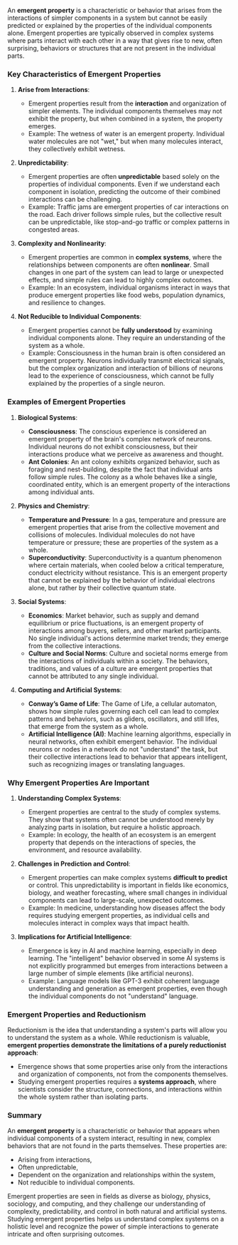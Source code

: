An **emergent property** is a characteristic or behavior that arises from the interactions of simpler components in a system but cannot be easily predicted or explained by the properties of the individual components alone. Emergent properties are typically observed in complex systems where parts interact with each other in a way that gives rise to new, often surprising, behaviors or structures that are not present in the individual parts.

### Key Characteristics of Emergent Properties

1. **Arise from Interactions**:
   - Emergent properties result from the **interaction** and organization of simpler elements. The individual components themselves may not exhibit the property, but when combined in a system, the property emerges.
   - Example: The wetness of water is an emergent property. Individual water molecules are not "wet," but when many molecules interact, they collectively exhibit wetness.

2. **Unpredictability**:
   - Emergent properties are often **unpredictable** based solely on the properties of individual components. Even if we understand each component in isolation, predicting the outcome of their combined interactions can be challenging.
   - Example: Traffic jams are emergent properties of car interactions on the road. Each driver follows simple rules, but the collective result can be unpredictable, like stop-and-go traffic or complex patterns in congested areas.

3. **Complexity and Nonlinearity**:
   - Emergent properties are common in **complex systems**, where the relationships between components are often **nonlinear**. Small changes in one part of the system can lead to large or unexpected effects, and simple rules can lead to highly complex outcomes.
   - Example: In an ecosystem, individual organisms interact in ways that produce emergent properties like food webs, population dynamics, and resilience to changes.

4. **Not Reducible to Individual Components**:
   - Emergent properties cannot be **fully understood** by examining individual components alone. They require an understanding of the system as a whole.
   - Example: Consciousness in the human brain is often considered an emergent property. Neurons individually transmit electrical signals, but the complex organization and interaction of billions of neurons lead to the experience of consciousness, which cannot be fully explained by the properties of a single neuron.

### Examples of Emergent Properties

1. **Biological Systems**:
   - **Consciousness**: The conscious experience is considered an emergent property of the brain's complex network of neurons. Individual neurons do not exhibit consciousness, but their interactions produce what we perceive as awareness and thought.
   - **Ant Colonies**: An ant colony exhibits organized behavior, such as foraging and nest-building, despite the fact that individual ants follow simple rules. The colony as a whole behaves like a single, coordinated entity, which is an emergent property of the interactions among individual ants.

2. **Physics and Chemistry**:
   - **Temperature and Pressure**: In a gas, temperature and pressure are emergent properties that arise from the collective movement and collisions of molecules. Individual molecules do not have temperature or pressure; these are properties of the system as a whole.
   - **Superconductivity**: Superconductivity is a quantum phenomenon where certain materials, when cooled below a critical temperature, conduct electricity without resistance. This is an emergent property that cannot be explained by the behavior of individual electrons alone, but rather by their collective quantum state.

3. **Social Systems**:
   - **Economics**: Market behavior, such as supply and demand equilibrium or price fluctuations, is an emergent property of interactions among buyers, sellers, and other market participants. No single individual's actions determine market trends; they emerge from the collective interactions.
   - **Culture and Social Norms**: Culture and societal norms emerge from the interactions of individuals within a society. The behaviors, traditions, and values of a culture are emergent properties that cannot be attributed to any single individual.

4. **Computing and Artificial Systems**:
   - **Conway’s Game of Life**: The Game of Life, a cellular automaton, shows how simple rules governing each cell can lead to complex patterns and behaviors, such as gliders, oscillators, and still lifes, that emerge from the system as a whole.
   - **Artificial Intelligence (AI)**: Machine learning algorithms, especially in neural networks, often exhibit emergent behavior. The individual neurons or nodes in a network do not "understand" the task, but their collective interactions lead to behavior that appears intelligent, such as recognizing images or translating languages.

### Why Emergent Properties Are Important

1. **Understanding Complex Systems**:
   - Emergent properties are central to the study of complex systems. They show that systems often cannot be understood merely by analyzing parts in isolation, but require a holistic approach.
   - Example: In ecology, the health of an ecosystem is an emergent property that depends on the interactions of species, the environment, and resource availability.

2. **Challenges in Prediction and Control**:
   - Emergent properties can make complex systems **difficult to predict** or control. This unpredictability is important in fields like economics, biology, and weather forecasting, where small changes in individual components can lead to large-scale, unexpected outcomes.
   - Example: In medicine, understanding how diseases affect the body requires studying emergent properties, as individual cells and molecules interact in complex ways that impact health.

3. **Implications for Artificial Intelligence**:
   - Emergence is key in AI and machine learning, especially in deep learning. The "intelligent" behavior observed in some AI systems is not explicitly programmed but emerges from interactions between a large number of simple elements (like artificial neurons).
   - Example: Language models like GPT-3 exhibit coherent language understanding and generation as emergent properties, even though the individual components do not "understand" language.

### Emergent Properties and Reductionism

Reductionism is the idea that understanding a system's parts will allow you to understand the system as a whole. While reductionism is valuable, **emergent properties demonstrate the limitations of a purely reductionist approach**:
- Emergence shows that some properties arise only from the interactions and organization of components, not from the components themselves.
- Studying emergent properties requires a **systems approach**, where scientists consider the structure, connections, and interactions within the whole system rather than isolating parts.

### Summary

An **emergent property** is a characteristic or behavior that appears when individual components of a system interact, resulting in new, complex behaviors that are not found in the parts themselves. These properties are:
- Arising from interactions,
- Often unpredictable,
- Dependent on the organization and relationships within the system,
- Not reducible to individual components.

Emergent properties are seen in fields as diverse as biology, physics, sociology, and computing, and they challenge our understanding of complexity, predictability, and control in both natural and artificial systems. Studying emergent properties helps us understand complex systems on a holistic level and recognize the power of simple interactions to generate intricate and often surprising outcomes.

